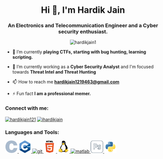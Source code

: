 <h1 align="center">Hi 👋, I'm Hardik Jain</h1>
<h3 align="center">An Electronics and Telecommunication Engineer and a Cyber security enthusiast.</h3>

<p align="center"> <img src="https://komarev.com/ghpvc/?username=hardikjain1&label=Profile%20views&color=0e75b6&style=flat" alt="hardikjain1" /> </p>

- 🔭 I’m currently **playing CTFs, starting with bug hunting, learning scripting.**

- 🌱 I’m currently working as a **Cyber Security Analyst** and I'm focused towards **Threat Intel and Threat Hunting** 

- 📫 How to reach me **hardikjain1219463@gmail.com**

- ⚡ Fun fact **I am a professional memer.**

<h3 align="left">Connect with me:</h3>
<p align="left">
<a href="https://twitter.com/hardikjain121" target="blank"><img align="center" src="https://cdn.jsdelivr.net/npm/simple-icons@3.0.1/icons/twitter.svg" alt="hardikjain121" height="30" width="40" /></a>
<a href="https://linkedin.com/in/ihardikjain" target="blank"><img align="center" src="https://cdn.jsdelivr.net/npm/simple-icons@3.0.1/icons/linkedin.svg" alt="ihardikjain" height="30" width="40" /></a>
</p>

<h3 align="left">Languages and Tools:</h3>
<p align="left"> <a href="https://www.cprogramming.com/" target="_blank"> <img src="https://raw.githubusercontent.com/devicons/devicon/master/icons/c/c-original.svg" alt="c" width="40" height="40"/> </a> <a href="https://www.w3schools.com/cpp/" target="_blank"> <img src="https://raw.githubusercontent.com/devicons/devicon/master/icons/cplusplus/cplusplus-original.svg" alt="cplusplus" width="40" height="40"/> </a> <a href="https://git-scm.com/" target="_blank"> <img src="https://www.vectorlogo.zone/logos/git-scm/git-scm-icon.svg" alt="git" width="40" height="40"/> </a> <a href="https://www.w3.org/html/" target="_blank"> <img src="https://raw.githubusercontent.com/devicons/devicon/master/icons/html5/html5-original-wordmark.svg" alt="html5" width="40" height="40"/> </a> <a href="https://www.linux.org/" target="_blank"> <img src="https://raw.githubusercontent.com/devicons/devicon/master/icons/linux/linux-original.svg" alt="linux" width="40" height="40"/> </a> <a href="https://www.mathworks.com/" target="_blank"> <img src="https://raw.githubusercontent.com/simple-icons/simple-icons/master/icons/mathworks.svg" alt="matlab" width="40" height="40"/> </a> <a href="https://www.photoshop.com/en" target="_blank"> <img src="https://raw.githubusercontent.com/devicons/devicon/master/icons/photoshop/photoshop-line.svg" alt="photoshop" width="40" height="40"/> </a> <a href="https://www.python.org" target="_blank"> <img src="https://raw.githubusercontent.com/devicons/devicon/master/icons/python/python-original.svg" alt="python" width="40" height="40"/> </a> </p>
